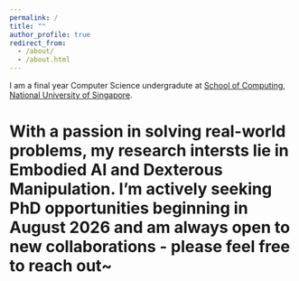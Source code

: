 ```yaml
---
permalink: /
title: ""
author_profile: true
redirect_from: 
  - /about/
  - /about.html
---
```


I am a final year Computer Science undergradute at [School of Computing](https://www.comp.nus.edu.sg/), [National University of Singapore](https://www.nus.edu.sg/). 

With a passion in solving real-world problems, my research intersts lie in Embodied AI and Dexterous Manipulation. I’m actively seeking PhD opportunities beginning in August 2026 and am always open to new collaborations - please feel free to reach out~
======
